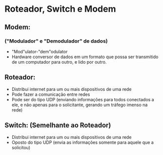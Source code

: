 # Roteador, Switch e Modem

## Modem: 

### ("Modulador" e "Demodulador" de dados)

- "Mod"ulator-"dem"odulator
- Hardware conversor de dados em um formato que
possa ser transmitido de um computador para outro,
e lido por outro.

## Roteador:

-  Distribui internet para um ou mais dispositivos de uma rede
- Pode fazer a comunicação entre redes
- Pode ser do tipo UDP (enviando informações para todos conectados
a ele, e não apenas para o solicitante, gerando um tráfego imenso
na rede)

## Switch: (Semelhante ao Roteador)

- Distribui internet para um ou mais dispositivos de uma rede
- Oposto do tipo UDP (envia as informações somente para aquele
que a solicitou)



